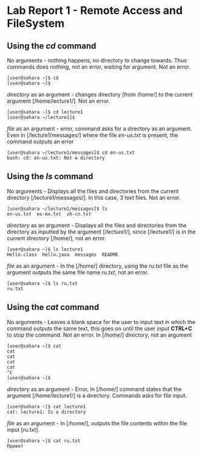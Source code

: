 # Lab Report 1 - Remote Access and FileSystem
## Using the _cd_ command
No arguments - nothing happens, no directory to change towards. Thus commands does nothing, not an error, waiting for argument. Not an error.
```
[user@sahara ~]$ cd
[user@sahara ~]$ 
```
_directory_ as an argument - changes directory [from /home/] to the current argument [/home/lecture1/]. Not an error.
```
[user@sahara ~]$ cd lecture1
[user@sahara ~/lecture1]$
```
_file_ as an argument - error, command asks for a directory as an argument. Even in [/lecture1/messages/] where the file _en-us.txt_ is present, the command outputs an error 
```
[user@sahara ~/lecture1/messages]$ cd en-us.txt
bash: cd: en-us.txt: Not a directory
```
## Using the _ls_ command
No arguments - Displays all the files and directories from the current directory [/lecture1/messages/]. In this case, 3 text files. Not an error.
```
[user@sahara ~/lecture1/messages]$ ls
en-us.txt  es-mx.txt  zh-cn.txt
```
_directory_ as an argument - Displays all the files and directories from the directory as inputted by the argument [/lecture1/], since [/lecture1/] is in the current directory [/home/], not an error.
```
[user@sahara ~]$ ls lecture1
Hello.class  Hello.java  messages  README
```
_file_ as an argument - In the [/home/] directory, using the _ru.txt_ file as the argument outputs the same file name _ru.txt_, not an error.
```
[user@sahara ~]$ ls ru.txt
ru.txt
```
## Using the _cat_ command
No arguments - Leaves a blank space for the user to input text in which the command outputs the same text, this goes on until the user input **CTRL+C** to stop the command. Not an error. In [/home/] directory, not an argument
```
[user@sahara ~]$ cat
cat
cat
cat
cat
^C
[user@sahara ~]$
```
_directory_ as an argument - Error, In [/home/] command states that the argument [/home/lecture1/] is a directory. Commands asks for file input. 
```
[user@sahara ~]$ cat lecture1
cat: lecture1: Is a directory
```
_file_ as an argument - In [/home/], outputs the file contents within the file input [ru.txt]. 
```
[user@sahara ~]$ cat ru.txt
Привет
```
